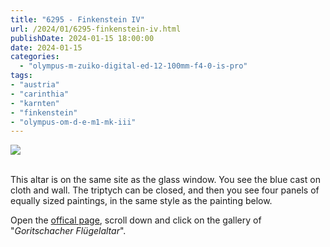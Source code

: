 ```yaml
---
title: "6295 - Finkenstein IV"
url: /2024/01/6295-finkenstein-iv.html
publishDate: 2024-01-15 18:00:00
date: 2024-01-15
categories:
  - "olympus-m-zuiko-digital-ed-12-100mm-f4-0-is-pro"
tags:
- "austria"
- "carinthia"
- "karnten"
- "finkenstein"
- "olympus-om-d-e-m1-mk-iii"
---
```

<div class="container">
<div class="center"><a target="_blank" href="https://d25zfm9zpd7gm5.cloudfront.net/1200x1200/2020/20200718_164949_lr.jpg"><img class="webfeedsFeaturedVisual" src="https://d25zfm9zpd7gm5.cloudfront.net/0600x0600/2020/20200718_164949_lr.jpg" /></a></div>
</div>
<br />

This altar is on the same site as the glass window. You see
the blue cast on cloth and wall. The triptych can be closed,
and then you see four panels of equally sized paintings, in
the same style as the painting below.

Open the [offical
page](http://www.ststefan-finkenstein.at/kirchen/pfarrkirche-st_-stefan/),
scroll down and click on the gallery of "_Goritschacher
Flügelaltar_".
